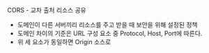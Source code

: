 CORS - 교차 출처 리소스 공유
- 도메인이 다른 서버끼리 리소스를 주고 받을 때 보안을 위해 설정된 정책
- 도메인 차이의 기준은 URL 구성 요소 중 Protocol, Host, Port에 따른다.
- 위 세 요소가 동일하면 Origin 소스로 